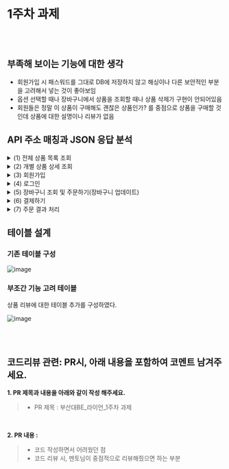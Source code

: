 # 1주차 과제

</br>
</br>

## 부족해 보이는 기능에 대한 생각
- 회원가입 시 패스워드를 그대로 DB에 저장하지 않고 해싱이나 다른 보안적인 부분을 고려해서 넣는 것이 좋아보임
- 옵션 선택할 때나 장바구니에서 상품을 조회할 때나 상품 삭제가 구현이 안되어있음
- 회원들은 정말 이 상품이 구매해도 괜찮은 상품인가? 를 중점으로 상품을 구매할 것인데 상품에 대한 설명이나 리뷰가 없음

## API 주소 매칭과 JSON 응답 분석

<details>
<summary>(1) 전체 상품 목록 조회</summary>
<div>
   
### HTTP 메서드 선정

클라이언트측에서 서버측으로 전송하는 데이터가 없다. 그러므로 HTTP GET 요청을 한다.

HTTP Method : GET </br>
Local URL : http://localhost:8080/products </br>

### JSON 응답 및 시나리오 분석
JSON 응답을 살펴보면 Response Body에 id, productName, description, image, price를 배열 형식으로 담아서 응답하고 있다. 화면을 살펴보면 상품 이름, 가격, 이미지는 화면상에 명시하여 필요하지만, 설명(description)은 그렇지 않아 설명 속성의 필요성은 보이지 않는다. </br>

→ 필요한 테이블 : Product(상품) </br>

### 에러 처리

HTTP POST 메서드 이용 시,

```java
{
    "success": false,
    "response": null,
    "error": {
        "message": "Request method 'POST' not supported",
        "status": 500
    }
}
```

status 500, 즉 서버측의 잘못된 응답을 나타내는 에러를 의미한다.

하지만 나는 클라이언트측에서 GET이 아닌 POST 메서드를 사용하였는데 왜 500인지?

**내 생각에는 HTTP error 405가 맞는 에러인 거 같다.**

> **HTTP 405 에러란?**
”HTTP 405 오류는 **웹 서버에서 요청된 URL에 대해 HTTP 메서드를 허용하지 않을 때 발생합니다.”**
> 

([https://ko.wikipedia.org/wiki/HTTP_상태_코드#:~:text=405(허용되지 않는 메소드)%3A 요청에 지정된 방법을 사용할 수 없다. 예를 들어 POST 방식으로 요청을 받는 서버에 GET 요청을 보내는 경우%2C 또는 읽기 전용 리소스에 PUT 요청을 보내는 경우에 이 코드를 제공한다](https://ko.wikipedia.org/wiki/HTTP_%EC%83%81%ED%83%9C_%EC%BD%94%EB%93%9C#:~:text=405(%ED%97%88%EC%9A%A9%EB%90%98%EC%A7%80%20%EC%95%8A%EB%8A%94%20%EB%A9%94%EC%86%8C%EB%93%9C)%3A%20%EC%9A%94%EC%B2%AD%EC%97%90%20%EC%A7%80%EC%A0%95%EB%90%9C%20%EB%B0%A9%EB%B2%95%EC%9D%84%20%EC%82%AC%EC%9A%A9%ED%95%A0%20%EC%88%98%20%EC%97%86%EB%8B%A4.%20%EC%98%88%EB%A5%BC%20%EB%93%A4%EC%96%B4%20POST%20%EB%B0%A9%EC%8B%9D%EC%9C%BC%EB%A1%9C%20%EC%9A%94%EC%B2%AD%EC%9D%84%20%EB%B0%9B%EB%8A%94%20%EC%84%9C%EB%B2%84%EC%97%90%20GET%20%EC%9A%94%EC%B2%AD%EC%9D%84%20%EB%B3%B4%EB%82%B4%EB%8A%94%20%EA%B2%BD%EC%9A%B0%2C%20%EB%98%90%EB%8A%94%20%EC%9D%BD%EA%B8%B0%20%EC%A0%84%EC%9A%A9%20%EB%A6%AC%EC%86%8C%EC%8A%A4%EC%97%90%20PUT%20%EC%9A%94%EC%B2%AD%EC%9D%84%20%EB%B3%B4%EB%82%B4%EB%8A%94%20%EA%B2%BD%EC%9A%B0%EC%97%90%20%EC%9D%B4%20%EC%BD%94%EB%93%9C%EB%A5%BC%20%EC%A0%9C%EA%B3%B5%ED%95%9C%EB%8B%A4).)

### Param을 사용하여 페이지 조회

기존 로컬 URL에 Param으로 page=0과 page=1을 줘보자.

Local URL : http://localhost:8080/products?page=0 or 1

Param이 page=0일 때는 디폴트 전체 상품 목록 조회 페이지와 같다. 하지만 page=1일 때는 다르다.

게시물 10번부터 조회되는 것을 알 수 있다. 이로써 게시물은 한 페이지당 최대 개수를 지정하여 SELECT해야할 것 같다.

(1단계 때 배운 limit과 offset을 이용해 구현하면 될 거 같다.)
</div>
</details>

<details>
<summary>(2) 개별 상품 상세 조회</summary>
<div>

### HTTP 메서드 선정

개별 상품 상세 조회 페이지는 클라이언트측 요청의 종류가 두 가지가 있다.

1. 전체 상품 목록 조회 페이지에서 개별 상품을 클릭하면 이 페이지로 이동하게 되는데, 이때 이 페이지는 서버측에 따로 보내는 데이터 없이 개별 상품에 대한 데이터를 요청할 것이다. 
    
    → HTTP GET 요청을 한다.
    
    HTTP Method : GET
    Local URL : http://localhost:8080/products/1(1은 개별 상품의 id)
    
2. 회원이 상품의 옵션과 개수를 선택하여 장바구니 담기 버튼을 클릭하면 클라이언트측은 장바구니에 담겨진 데이터를 서버측에 전송하게 되고 서버측은 이를 DB에 저장한다.
    
    → HTTP POST 요청을 한다.
    
    HTTP Method : POST
    Local URL : http://localhost:8080/carts/add

### JSON 응답 및 시나리오 분석
SON 응답을 살펴보면 상품의 id, productName, image, price와(descriptions과 startCount는 무시한다.) 옵션 id, optionName, optionPrice를 응답한다. 상품의 기본 가격(price)와 옵션 가격(optionPrice)는 헷갈리지 않게 구분한다.

→ 필요한 테이블 : Product(상품), Option(옵션)

→ 옵션 테이블에 **id, optionName, optionPrice**를 추가한다.

(위에서 언급한 것을 고려해보면, 서버측 JSON 응답에는 totalPrice에 대한 응답이 없으므로 클라이언트측에서 데이터를 만들어내는 것 같다.)

2. 클라이언트측에서 장바구니 담기 버튼을 통해 POST 요청을 보냄
    
    이때 클라이언트측 POST 요청에는 장바구니에 담겨질 상품의 정보뿐만 아니라 회원에 대한 JWT(JSON WEB TOKEN) 정보도 포함돼야한다. 이유는 정말 간단하다. 이 회원이 누군지 알아야 그 회원의 장바구니에 상품을 담을 수 있기 때문이다. 
    
    (참고로 클라이언트측에서 Authorization이라는 변수명으로 HTTP header에 담아서 보낼 것이다. 서버측은 이를 파싱해서 해당 회원을 찾아내야 한다.)
    
    ~~(회원 A의 장바구니 목록을 회원 B에게 담을 수는 없다..)~~
    
    서버측에 로그인 정보를 담아 로그인한다.
   그럼 서버측에서 JWT 정보를 보내는데, 아래와 같다.

Bearer ey…Asg(원래 길이는 더 길다. 256바이트였나.. 나름 보안상(?)의 이유로 축약함)

이것을 이용해서 회원에 대한 인가를 할 것이다.

클라이언트측에서 해당 JWT 정보를 HTTP header에 담고 서버측에 장바구니에 담겨진 데이터를 아래의 형식으로 전달하면

```json
[
  {
    "optionId":1,
    "quantity":5
  },
  {
    "optionId":2,
    "quantity":5
  }
]
```

아래의 형식처럼 응답이 온다.

```json
{
    "success": true,
    "response": null,
    "error": null
}
```

서버측에서는 옵션 아이디와, 개수를 장바구니(Cart)에 저장할 것이다.

→ 필요한 테이블 : Cart(장바구니)

→ Cart 테이블에 **optionId, quantity** 속성을 추가한다.

### 에러 처리

개별 상품을 클릭 해 개별 상품 상세 조회 페이지로 이동한다고 생각해보자.  아래 URL에 GET 요청을 보낼 것이다.

Local URL : http://localhost:8080/products/1

당연히 해당 URL에 POST 요청을 보내면 405 에러가 나와야 한다. 하지만 그렇지 않다.

```json
{
    "success": false,
    "response": null,
    "error": {
        "message": "Request method 'POST' not supported",
        "status": 500
    }
}
```

아까와 똑같은 포맷의 에러가 발생한다. 여전히 405로 고치고 싶다.

그리고 장바구니 담기를 통해 POST 요청하는 것을 생각해보자. 토큰 정보가 유효하지 않다면 어떻게 될까?(토큰 정보를 유효하지 않도록 값을 수정했다.)

```json
{
    "success": false,
    "response": null,
    "error": {
        "message": "인증되지 않았습니다",
        "status": 401
    }
}
```

401 에러 코드가 발생한다. 이는 적절한 에러를 대입한 것으로 보인다.
([https://ko.wikipedia.org/wiki/HTTP_상태_코드#:~:text=401(권한 없음)%3A 이 요청은 인증이 필요하다. 서버는 로그인이 필요한 페이지에 대해 이 요청을 제공할 수 있다. 상태 코드 이름이 권한 없음(Unauthorized)으로 되어 있지만 실제 뜻은 인증 안됨(Unauthenticated)에 더 가깝다.[2]](https://ko.wikipedia.org/wiki/HTTP_%EC%83%81%ED%83%9C_%EC%BD%94%EB%93%9C#:~:text=401(%EA%B6%8C%ED%95%9C%20%EC%97%86%EC%9D%8C)%3A%20%EC%9D%B4%20%EC%9A%94%EC%B2%AD%EC%9D%80%20%EC%9D%B8%EC%A6%9D%EC%9D%B4%20%ED%95%84%EC%9A%94%ED%95%98%EB%8B%A4.%20%EC%84%9C%EB%B2%84%EB%8A%94%20%EB%A1%9C%EA%B7%B8%EC%9D%B8%EC%9D%B4%20%ED%95%84%EC%9A%94%ED%95%9C%20%ED%8E%98%EC%9D%B4%EC%A7%80%EC%97%90%20%EB%8C%80%ED%95%B4%20%EC%9D%B4%20%EC%9A%94%EC%B2%AD%EC%9D%84%20%EC%A0%9C%EA%B3%B5%ED%95%A0%20%EC%88%98%20%EC%9E%88%EB%8B%A4.%20%EC%83%81%ED%83%9C%20%EC%BD%94%EB%93%9C%20%EC%9D%B4%EB%A6%84%EC%9D%B4%20%EA%B6%8C%ED%95%9C%20%EC%97%86%EC%9D%8C(Unauthorized)%EC%9C%BC%EB%A1%9C%20%EB%90%98%EC%96%B4%20%EC%9E%88%EC%A7%80%EB%A7%8C%20%EC%8B%A4%EC%A0%9C%20%EB%9C%BB%EC%9D%80%20%EC%9D%B8%EC%A6%9D%20%EC%95%88%EB%90%A8(Unauthenticated)%EC%97%90%20%EB%8D%94%20%EA%B0%80%EA%B9%9D%EB%8B%A4.%5B2%5D))

다음에는 GET 요청으로 상품 정보와 JWT 정보를 담아서 보내봤다. 500 에러가 뜨지만, 405로 고치고 싶다.

GET 요청으로 상품 정보만 비워서 보내봤다. 역시나 500 에러가 뜬다.

다음으로 JWT까지 비워서 보내봤다. 401 에러가 뜬다. 이는 적절하다.

```json
{
    "success": false,
    "response": null,
    "error": {
        "message": "인증되지 않았습니다",
        "status": 401
    }
}
```

존재하지 않는 옵션의 상품을 장바구니에 담기도 해봤다.

```json
[
  {
	  "optionId":55,  //존재하지 않는 옵션
    "quantity":5
  }
]
```

```json
{
    "success": false,
    "response": null,
    "error": {
        "message": "해당 옵션을 찾을 수 없습니다 : 55",
        "status": 404
    }
}
```

서버측에서 클라이언트측이 요청한 페이지를 찾을 수 없다는 것이다. 당연히 존재하지 않는 옵션에 대한 POST 요청을 했으므로 404 에러 처리는 적절하다.
당연히 존재하지 않는 옵션에 대한 POST 요청을 했으므로 404 에러 처리는 적절하다.

### 동일한 상품 장바구니 담기에 대한 고찰

동일한 상품 아이디를 가진 상품을 장바구니 담기를 시도해봤다.

```json
{
    "success": false,
    "response": null,
    "error": {
        "message": "장바구니 담기 중에 오류가 발생했습니다 : could not execute statement; SQL [n/a]; constraint [\"PUBLIC.UK_CART_OPTION_USER_INDEX_4 ON PUBLIC.CART_TB(USER_ID NULLS FIRST, OPTION_ID NULLS FIRST) VALUES ( /* key:5 */ 1, 4)\"; SQL statement:\ninsert into cart_tb (id, option_id, price, quantity, user_id) values (default, ?, ?, ?, ?) [23505-214]]; nested exception is org.hibernate.exception.ConstraintViolationException: could not execute statement",
        "status": 500
    }
}
```

이미 장바구니에 같은 상품이 존재해서 발생하는 오류이다.

([https://ko.wikipedia.org/wiki/HTTP_상태_코드#:~:text=500(내부 서버 오류)%3A 서버에 오류가 발생하여 요청을 수행할 수 없다](https://ko.wikipedia.org/wiki/HTTP_%EC%83%81%ED%83%9C_%EC%BD%94%EB%93%9C#:~:text=500(%EB%82%B4%EB%B6%80%20%EC%84%9C%EB%B2%84%20%EC%98%A4%EB%A5%98)%3A%20%EC%84%9C%EB%B2%84%EC%97%90%20%EC%98%A4%EB%A5%98%EA%B0%80%20%EB%B0%9C%EC%83%9D%ED%95%98%EC%97%AC%20%EC%9A%94%EC%B2%AD%EC%9D%84%20%EC%88%98%ED%96%89%ED%95%A0%20%EC%88%98%20%EC%97%86%EB%8B%A4).)

보통적인 생각으로 같은 상품을 장바구니에 담기하면 그 상품의 개수가 증가해야할 것이다. 하지만 위 에러는 동일한 상품 추가에 대한 에러가 발생하는데 이는 같은 상품 담기를 하게 되면 상품 개수 증가가 될 수 있도록 수정해야한다.

</div>
</details>


<details>
<summary>(3) 회원가입</summary>
<div>
	
### HTTP 메서드 선정

클라이언트측에서 사용자가 가입을 위해 작성한 정보를 서버측으로 전송한다.

HTTP Method : POST

Local URL : http://local:8080/join

### JSON 응답 및 시나리오 분석

- JSON 응답
    
    사용자가 원하는 정보를 입력 후 회원가입 버튼을 클릭
    
    ```json
    {
      "username":"MinseokGo",
      "email":"rhalstjr1999@naver.com",
      "password":"@@alstjr12"
    }
    ```
    
    ```json
    {
        "success": true,
        "response": null,
        "error": null
    }  //회원가입 완료
    ```
    

### 에러 처리
중복된 이메일로 가입 시도 시 JSON 응답

```json
{
    "success": false,
    "response": null,
    "error": {
        "message": "동일한 이메일이 존재합니다 : rhalstjr1999@naver.com",
        "status": 400
    }
}
```

400 에러 처리보다는 409 에러 처리가 더 적합해 보인다.

([https://mangoday.tistory.com/137#:~:text=409는 Conflict. "이 응답은 요청이 현재 서버의 상태와 충돌될 때 보냅니다"](https://mangoday.tistory.com/137#:~:text=409%EB%8A%94%20Conflict.%20%22%EC%9D%B4%20%EC%9D%91%EB%8B%B5%EC%9D%80%20%EC%9A%94%EC%B2%AD%EC%9D%B4%20%ED%98%84%EC%9E%AC%20%EC%84%9C%EB%B2%84%EC%9D%98%20%EC%83%81%ED%83%9C%EC%99%80%20%EC%B6%A9%EB%8F%8C%EB%90%A0%20%EB%95%8C%20%EB%B3%B4%EB%83%85%EB%8B%88%EB%8B%A4%22))

([https://deveric.tistory.com/62#:~:text=409 Conflict는 리소스의 충돌을 의미하는 상태코드입니다. ID 중복이라는 것은 결국 ID라는 PK 자원을 점유한 것에 대한 충돌이기 때문에 이 상태코드가 가장 적합하다고 생각하여 409 상태코드를 반영하기로 했습니다](https://deveric.tistory.com/62#:~:text=409%20Conflict%EB%8A%94%20%EB%A6%AC%EC%86%8C%EC%8A%A4%EC%9D%98%20%EC%B6%A9%EB%8F%8C%EC%9D%84%20%EC%9D%98%EB%AF%B8%ED%95%98%EB%8A%94%20%EC%83%81%ED%83%9C%EC%BD%94%EB%93%9C%EC%9E%85%EB%8B%88%EB%8B%A4.%20ID%20%EC%A4%91%EB%B3%B5%EC%9D%B4%EB%9D%BC%EB%8A%94%20%EA%B2%83%EC%9D%80%20%EA%B2%B0%EA%B5%AD%20ID%EB%9D%BC%EB%8A%94%20PK%20%EC%9E%90%EC%9B%90%EC%9D%84%20%EC%A0%90%EC%9C%A0%ED%95%9C%20%EA%B2%83%EC%97%90%20%EB%8C%80%ED%95%9C%20%EC%B6%A9%EB%8F%8C%EC%9D%B4%EA%B8%B0%20%EB%95%8C%EB%AC%B8%EC%97%90%20%EC%9D%B4%20%EC%83%81%ED%83%9C%EC%BD%94%EB%93%9C%EA%B0%80%20%EA%B0%80%EC%9E%A5%20%EC%A0%81%ED%95%A9%ED%95%98%EB%8B%A4%EA%B3%A0%20%EC%83%9D%EA%B0%81%ED%95%98%EC%97%AC%20409%20%EC%83%81%ED%83%9C%EC%BD%94%EB%93%9C%EB%A5%BC%20%EB%B0%98%EC%98%81%ED%95%98%EA%B8%B0%EB%A1%9C%20%ED%96%88%EC%8A%B5%EB%8B%88%EB%8B%A4).)

그리고 POST 요청 대신 GET 요청을 해보았다.

```json
{
    "success": false,
    "response": null,
    "error": {
        "message": "Request method 'GET' not supported",
        "status": 500
    }
}
```

서버측의 에러인 500 상태 코드 대신 클라이언트측의 잘못된 HTTP 메서드 요청인 405 상태 코드가 적합해보인다.

이메일 형식이 아닌 형식을 POST 해보았다.

(예를들면 

rhalstjr1999naver.com

rhalstjr1999@naver

@naver.com

a@.com형식의 입력)

```json
{
    "success": false,
    "response": null,
    "error": {
        "message": "이메일 형식으로 작성해주세요:email",
        "status": 400
    }
}
```

해당 에러 처리는 적절해보인다. 서버측에서 지정한 구문을 충족하지 않은 경우 400 에러를 처리할 수 있다.

([https://jaeseongdev.github.io/development/2021/04/22/REST_API에서의_HTTP_상태코드_상태메시지.md/#:~:text=서에서 지정한 구문을 충족시키지 않은 경우](https://jaeseongdev.github.io/development/2021/04/22/REST_API%EC%97%90%EC%84%9C%EC%9D%98_HTTP_%EC%83%81%ED%83%9C%EC%BD%94%EB%93%9C_%EC%83%81%ED%83%9C%EB%A9%94%EC%8B%9C%EC%A7%80.md/#:~:text=%EC%84%9C%EC%97%90%EC%84%9C%20%EC%A7%80%EC%A0%95%ED%95%9C%20%EA%B5%AC%EB%AC%B8%EC%9D%84%20%EC%B6%A9%EC%A1%B1%EC%8B%9C%ED%82%A4%EC%A7%80%20%EC%95%8A%EC%9D%80%20%EA%B2%BD%EC%9A%B0))

또한 비밀번호에 영문, 숫자, 특수문자가 포함되어야 하는데 포함하지 않은 경우, 비밀번호 길이를 8~20자를 충족하지 않은 경우들은 서버측에서 지정한 구문을 충족시키지 못했기 때문에 400 에러 처리 해야한다.

```json
//특수문자 제외. 영문, 숫자 제외 시 동일
{
    "success": false,
    "response": null,
    "error": {
        "message": "영문, 숫자, 특수문자가 포함되어야하고 공백이 포함될 수 없습니다.:password",
        "status": 400
    }
}

//비밀번호 길이 충족하지 않은 경우
{
    "success": false,
    "response": null,
    "error": {
        "message": "8에서 20자 이내여야 합니다.:password",
        "status": 400
    }
}
```
</div>
</details>

<details>
<summary>(4) 로그인</summary>
<div>
	
### HTTP 메서드 선정

로그인 시 사용자가 회원가입 때 작성한 이메일, 비밀번호로 로그인한다. 이때 해당 정보들을 서버측에 POST하여 해당 회원이 존재하는 검사를 받아야한다. 이때 JWT를 로그인 시, 회원에게 발급한다.

HTTP Method : POST

Local URL : http://localhost:8080/login

### JSON 응답 및 시나리오 분석

- JSON 응답
    
    회원가입 시 입력한 대로 POST 요청 시,
    
    ```json
    {
        "success": true,
        "response": null,
        "error": null
    }
    ```
    
    로그인 성공 JSON이 리턴되며 HTTP header 안에는 JWT가 발급되어 전송된다.
    
    ```json
    Bearer eyJ0eXAiOiJKV1QiLCJhbGciOiJIUzUxMiJ9.eyJzdWIiOiJyaGFsc3RqcjE5OTlAbmF2ZXIuY29tIiwicm9sZSI6IlJPTEVfVVNFUiIsImlkIjozLCJleHAiOjE2ODgxMTgyOTF9.8WXi3ZtNxjo5l-jAZiBFKv0wqoNSjyWfREix-HCZi61LlLQuL9VYE3q5L4Vf0KUqjw08v6BAtiVv5k1b3bg-Qg
    ```
    

### 에러 처리

로그인 실패의 예는 다음과 같을 것이다.

1. 아이디를 잘못 입력하고 비밀번호는 맞을 경우
2. 아이디와 비밀번호 모두 잘못 입력할 경우
3. 아이디는 맞지만 비밀번호가 일치하지 않을 경우

이렇게 3가지가 존재할 것이다. 아이디와 비밀번호 형식을 지키지 않고 입력하지 않은 경우는 고려하지 않으려고 한다. 이유는 다음과 같다.

> 악의적인 의도로 로그인 시도하려는 사용자에게 로그인에 대한 일말의 여지도 주지 않을 것이다. 만약 악의적인 의도를 가진 사용자에게 아이디가 틀렸다, 비밀번호가 틀렸다, 형식이 맞지 않다 라는 여지를 주게 되면 그 사용자에게 정보를 주는 것이나 다름 없다고 생각한다.
> 

결론적으로 위에서 제시한 로그인 실패의 경우는 모두 인증되지 않은 사용자로 간주하고 401에러 처리를 하는 것이 적당해 보인다.

```json
{
    "success": false,
    "response": null,
    "error": {
        "message": "인증되지 않았습니다",
        "status": 401
    }
}
```

여기서 주목할 점은 에러 메세지 뒤에 어느 부분이 문제가 되었는지에 대해 정보를 주지 않았다. 회원가입 시에는 이메일 형식이 안맞는지, 패스워드 형식이 안맞는지에 대한 정보를 주었는데 로그인 시에는 그렇지 않다. 그렇다면 여러 에러 경우를 고려할 필요 없이 하나의 에러 처리로 끝내자.
</div>
</details>

<details>
<summary>(5) 장바구니 조회 및 주문하기(장바구니 업데이트)</summary>
<div>
	
### HTTP 메서드 선정

1. 장바구니 조회 시 상품 옵션과 개수를 선택해 담기한 상품들이 보여야할 것이다. 이는 클라이언트측이 서버측에 장바구니에 담긴 데이터를 요청해야한다. 결국 GET 요청을 해야한다.
    
    HTTP Method : GET
    
    Local URL : http://localhost:8080/carts
    
2. 장바구니에서 증감 버튼 클릭 시 클라이언트측은 장바구니 수정 정보를 서버측에 POST 요청을 통해 알려야한다. 서버측은 변경된 개수를 DB에 업데이트 하고 변경된 totalPrice를 반환해야할 것이다.
    
    HTTP Method : POST
    
    Local URL : http://localhost:8080/carts/update

   1. JWT(HTTP header에 담아서)와 carts/add 를 통해 장바구니에 상품을 담고 carts 조회를 해보았다.
    - JSON 응답
        
        ```json
        {
            "success": true,
            "response": {
                "products": [
                    {
                        "id": 1,
                        "productName": "기본에 슬라이딩 지퍼백 크리스마스/플라워에디션 에디션 외 주방용품 특가전",
                        "carts": [
                            {
                                "id": 1,
                                "option": {
                                    "id": 1,
                                    "optionName": "01. 슬라이딩 지퍼백 크리스마스에디션 4종",
                                    "price": 10000
                                },
                                "quantity": 5,
                                "price": 50000
                            },
                            {
                                "id": 2,
                                "option": {
                                    "id": 2,
                                    "optionName": "02. 슬라이딩 지퍼백 플라워에디션 5종",
                                    "price": 10900
                                },
                                "quantity": 5,
                                "price": 54500
                            }
                        ]
                    }
                ],
                "totalPrice": 104500
            },
            "error": null
        }
        ```
        
        장바구니 담기한 상품들의 정보와 totalPrice를 계산해서 리턴해준다. totalPrice를 서버측 서비스단에서 연산 후 리턴하는 것으로 보인다.
        
2. 버튼 증감 클릭 시 JWT와 변경된 carts의 id와 개수를 서버측에 전송한 결과는 아래와 같다.
    - JSON 응답
        
        ```json
        {
            "success": true,
            "response": {
                "carts": [
                    {
                        "cartId": 1,
                        "optionId": 1,
                        "optionName": "01. 슬라이딩 지퍼백 크리스마스에디션 4종",
                        "quantity": 10,
                        "price": 100000
                    },
                    {
                        "cartId": 2,
                        "optionId": 2,
                        "optionName": "02. 슬라이딩 지퍼백 플라워에디션 5종",
                        "quantity": 10,
                        "price": 109000
                    }
                ],
                "totalPrice": 209000
            },
            "error": null
        }
        ```
        
    
    예상대로 장바구니에 담긴 상품의 개수를 변경해서 POST 요청을 보내니 변경된 totalPrice를 계산해서 리턴해준다.
   
### 에러 처리

JWT 정보가 유효하지 않은 경우를 고려해보았다.

```json
{
    "success": false,
    "response": null,
    "error": {
        "message": "인증되지 않았습니다",
        "status": 401
    }
}
```

토큰이 유효하지 않으니 인증도 유효하지 않다. 해당 에러 처리는 적절해보인다.

(마찬가지로 POST 요청 시 405 상태 코드 리턴이 적절해보인다.)

장바구니에 없는 상품의 개수를 업데이트 해달라고 POST 요청을 보내보았다. JSON 응답 결과는 이렇다.

```json
{
    "success": false,
    "response": null,
    "error": {
        "message": "장바구니에 없는 상품은 주문할 수 없습니다 : 23",
        "status": 400
    }
}
```

당연히 서버측에서 지정해놓은 구문을 충족하지 못했으니 400 상태 코드 리턴이 맞다.
</div>
</details>

<details>
<summary>(6) 결제하기</summary>
	
### HTTP 메서드 선정

HTTP Method : POST

Local URL : http://localhost:8080/orders/save

### JSON 응답 및 시나리오 분석

orders/save에 아무런 body도 작성하지 않고 POST 요청을 날렸다. 물론 장바구니는 비어있지 않다.

- JSON 응답
    
    ```json
    {
        "success": true,
        "response": {
            "id": 3,
            "products": [
                {
                    "productName": "기본에 슬라이딩 지퍼백 크리스마스/플라워에디션 에디션 외 주방용품 특가전",
                    "items": [
                        {
                            "id": 5,
                            "optionName": "01. 슬라이딩 지퍼백 크리스마스에디션 4종",
                            "quantity": 5,
                            "price": 50000
                        },
                        {
                            "id": 6,
                            "optionName": "02. 슬라이딩 지퍼백 플라워에디션 5종",
                            "quantity": 11,
                            "price": 119900
                        }
                    ]
                }
            ],
            "totalPrice": 169900
        },
        "error": null
    }
    ```
    
    이후 똑같은 요청을 보냈다.
    
    ```json
    {
        "success": false,
        "response": null,
        "error": {
            "message": "장바구니에 아무 내역도 존재하지 않습니다",
            "status": 404
        }
    }
    ```
    
    장바구니가 비어있다는 말이다. 내가 장바구니에 넣은 상품들이 결제창으로 넘어왔고 orders/save를 통해 주문서에도 저장된다. body를 비워서 보냈는데 어떻게 서버는 저장했는가를 살펴보면 내 짐작은 이렇다.
    
    1. 토큰 정보를 통해 유저 식별
    2. 그 유저의 장바구니에 있는 상품들을 DTO를 통해 리턴
    3. 서버 내부에서는 장바구니에 있는 상품들을 주문서(정확히는 주문 아이템)로 옮기고, 장바구니를 비움

### 에러 처리

```json
{
    "success": false,
    "response": null,
    "error": {
        "message": "Failed to convert value of type 'java.lang.String' to required type 'int'; nested exception is java.lang.NumberFormatException: For input string: \"save\"",
        "status": 500
    }
}
```

GET 메서드로 orders/save를 보내니 주문 컨트롤러 내부에 있는 orders/{int}인 메서드가 존재하므로 NumberFormatException이 발생한다. 이 예외는 숫자가 아닌 문자열을 숫자로 변경하려고 할 때 발생한다.
<div>
</div>
</details>

<details>
<summary>(7) 주문 결과 처리</summary>
<div>

 ### HTTP 메서드 선정

주문 확인 페이지는 이미 주문이 완료된 주문 정보를 불러오는 페이지이다. 즉 서버측에 주문서에 대한 정보를 요청한다.

HTTP Method : GET

Local URL : http://localhost:8080/orders/1

여기서 orders/1의 1은 주문 번호이다.

### JSON 응답 및 시나리오 분석

주문 번호 1의 주문 정보를 불러오도록 orders/1을 GET 요청했다.

- JSON 응답
    
    ```json
    {
        "success": true,
        "response": {
            "id": 1,
            "products": [
                {
                    "productName": "기본에 슬라이딩 지퍼백 크리스마스/플라워에디션 에디션 외 주방용품 특가전",
                    "items": [
                        {
                            "id": 1,
                            "optionName": "01. 슬라이딩 지퍼백 크리스마스에디션 4종",
                            "quantity": 5,
                            "price": 50000
                        },
                        {
                            "id": 2,
                            "optionName": "02. 슬라이딩 지퍼백 플라워에디션 5종",
                            "quantity": 5,
                            "price": 54500
                        }
                    ]
                }
            ],
            "totalPrice": 104500
        },
        "error": null
    }
    ```
    
    주문 정보 안에는 주문 번호와 상품 이름, 그리고 주문 아이템 테이블의 아이디 등의 데이터가 들어있다. 주문 하나를 주문 아이템 여러개로 분할하는 것은 정말 당연하다. 부분 취소할 수 있으니.. 역시나 해당 응답에서도 totalPrice는 서버측에서 계산후 리턴해준다.
    

### 에러 처리

POST 요청 시, 500 상태 코드를 반환한다. 405로 수정하자.

다음으로 존재하지 않은 주문 번호를 요청했다. orders/1444

```json
{
    "success": false,
    "response": null,
    "error": {
        "message": "해당 주문을 찾을 수 없습니다 : 1444",
        "status": 404
    }
}
```

서버측은 1444라는 주문 번호를 가진 주문서를 리턴할 수도 찾을 수도 없다. 그러므로 404 에러는 적절하다.
</div>
</details>

## 테이블 설계

### 기존 테이블 구성

![image](https://github.com/MinseokGo/step2-BE-kakao-shop/assets/96585636/d9ececf3-c653-49de-9698-399bdf53be15)

### 부조간 기능 고려 테이블 

상품 리뷰에 대한 테이블 추가를 구성하였다.

![image](https://github.com/MinseokGo/step2-BE-kakao-shop/assets/96585636/49d78851-54cb-4efd-819c-805e8e625b82)


</br>
</br>

## **코드리뷰 관련: PR시, 아래 내용을 포함하여 코멘트 남겨주세요.**
**1. PR 제목과 내용을 아래와 같이 작성 해주세요.**

>- PR 제목 : 부산대BE_라이언_1주차 과제

</br>

**2. PR 내용 :**

>- 코드 작성하면서 어려웠던 점
>- 코드 리뷰 시, 멘토님이 중점적으로 리뷰해줬으면 하는 부분
